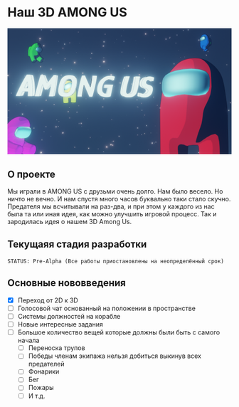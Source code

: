 
# Наш 3D AMONG US
![Alt-текст](https://github.com/IvanLink-py/MyAmong3D/blob/main/BlendersForUnity/MainScreen.png?raw=true "Наш 3D AMONG US")



## О проекте
Мы играли в AMONG US с друзьми очень долго. Нам было весело. Но ничто не вечно. И нам спустя много часов буквально таки стало скучно. Предателя мы всчитывали на раз-два, и при этом у каждого из нас была та или иная идея, как можно улучшить игровой процесс. Так и зародилась идея о нашем 3D Among Us.

## Текущаяя стадия разработки

    STATUS: Pre-Alpha (Все работы приостановлены на неопределённый срок)
    
## Основные нововведения

- [X] Переход от 2D к 3D
- [ ] Голосовой чат основанный на положении в пространстве
- [ ] Системы должностей на корабле
- [ ] Новые интересные задания
- [ ] Большое количество вещей которые должны были быть с самого начала
	- [ ] Переноска трупов
	- [ ] Победы членам экипажа нельзя добиться выкинув всех предателей
	- [ ] Фонарики
	- [ ] Бег
	- [ ] Пожары
	- [ ] И т.д.